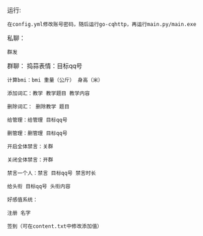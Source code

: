 运行:

    在config.yml修改账号密码，随后运行go-cqhttp，再运行main.py/main.exe

私聊：

    群发

群聊：    捣蒜表情：目标qq号

    计算bmi：bmi 重量（公斤） 身高（米）

    添加词汇：教学 教学题目 教学内容

    删除词汇： 删除教学 题目

    给管理：给管理 目标qq号

    删管理：删管理 目标qq号

    开启全体禁言：关群

    关闭全体禁言：开群

    禁言一个人：禁言 目标qq号 禁言时长

    给头衔 目标qq号 头衔内容

    好感值系统：

    注册 名字

    签到（可在content.txt中修改添加值）
